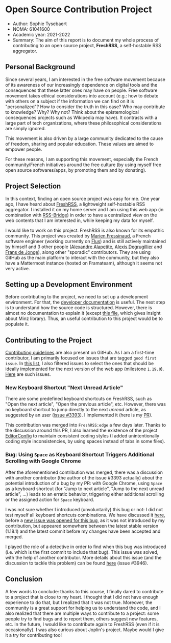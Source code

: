 # Open Source Contribution Project

- Author: Sophie Tysebaert
- NOMA: 61041600
- Academic year: 2021-2022
- Summary: The aim of this report is to document my whole process of contributing to an open source project, **FreshRSS**, a self-hostable RSS aggregator.

## Personal Background

Since several years, I am interested in the free software movement because of its awareness of our increasingly dependence on digital tools and the consequences that these latter ones may have on people. Free software movement takes ethical considerations into account (e.g.: how to debate with others on a subject if the information we can find on it is "personalized"? How to consider the truth in this case? Who may contribute to knowledge? Why? Why not? Think about the epistemological consequences projects such as Wikipedia may have). It contrasts with a large part of tech organizations, where these philosophical considerations are simply ignored.

This movement is also driven by a large community dedicated to the cause of freedom, sharing and popular education. These values are aimed to empower people.

For these reasons, I am supporting this movement, especially the French community/French initiatives around the free culture (by using myself free open source softwares/apps, by promoting them and by donating).

## Project Selection

In this context, finding an open source project was easy for me. One year ago, I have heard about [FreshRSS](https://freshrss.org), a lightweight self-hostable RSS aggregator. I installed it on my home server and I am using this web app (in combination with [RSS-Bridge](https://github.com/RSS-Bridge/rss-bridge)) in order to have a centralized view on the web contents that I am interested in, while keeping my data for myself.

I would like to work on this project. FreshRSS is also known for its empathic community. This project was created by [Marien Fressinaud](https://marienfressinaud.fr/), a French software engineer (working currently on [Flus](https://flus.fr/)) and is still actively maintained by himself and 3 other people ([Alexandre Alapetite](https://github.com/Alkarex), [Alexis Degrugillier](https://github.com/aledeg) and [Frans de Jonge](https://github.com/Frenzie)), along other "sporadic" contributors. They are using GitHub as the main platform to interact with the community, but they also have a Mattermost instance (hosted on Framateam), although it seems not very active.

## Setting up a Development Environment

Before contributing to the project, we need to set up a development environment. For that, the [developer documentation](https://freshrss.github.io/FreshRSS/en/developers/02_First_steps.html) is useful. The next step is to understand how the source code is structured. However, there is almost no documentation to explain it (except [this file](https://github.com/FreshRSS/FreshRSS/blob/edge/docs/en/developers/03_Backend/05_Extensions.md), which gives insight about Minz library). Thus, an useful contribution to this project would be to populate it.

## Contributing to the Project

[Contributing guidelines](https://github.com/FreshRSS/FreshRSS/blob/master/CONTRIBUTING.md) are also present on GitHub. As I am a first-time contributor, I am primarily focused on issues that are tagged `good first issue`. In [this list](https://github.com/FreshRSS/FreshRSS/contribute), I also filtered issues to select the ones that should be ideally implemented for the next version of the web app (milestone `1.19.0`). [Here](https://github.com/FreshRSS/FreshRSS/issues?q=is%3Aopen+is%3Aissue+milestone%3A1.19.0+label%3A%22good+first+issue%22) are such issues.

### New Keyboard Shortcut "Next Unread Article"

There are some predefined keyboard shortcuts on FreshRSS, such as "Open the next article", "Open the previous article", etc. However, there was no keyboard shortcut to jump directly to the next *unread* article, as suggested by an user ([issue #3393](https://github.com/FreshRSS/FreshRSS/issues/3393)). I implemented it (here is my [PR](https://github.com/FreshRSS/FreshRSS/pull/3891)).

This contribution was merged into `FreshRSS:edge` a few days later. Thanks to the discussion around this PR, I also learned the existence of the project [EditorConfig](https://editorconfig.org/) to maintain consistent coding styles (I added unintentionally coding style inconsistencies, by using spaces instead of tabs in some files).

### Bug: Using `Space` as Keyboard Shortcut Triggers Additional Scrolling with Google Chrome

After the aforementioned contribution was merged, there was a discussion with another contributor (the author of the issue #3393 actually) about the potential introduction of a bug by my PR: with Google Chrome, using `Space` as a keyboard shortcut (for "Jump to next article", "Jump to the next unread article", ...) leads to an erratic behavior, triggering either additional scrolling or the assigned action for `Space` keyboard.

I was not sure whether I introduced (unvoluntarily) this bug or not: I did not test myself all keyboard shortcuts combinations. We have discussed it [here](https://github.com/FreshRSS/FreshRSS/pull/3891#issuecomment-952015867), before a [new issue was opened for this bug](https://github.com/FreshRSS/FreshRSS/issues/3946), as it was not introduced by my contribution, but appeared somewhere between the latest stable version (1.18.1) and the latest commit before my changes have been accepted and merged.

I played the role of a detective in order to find when this bug was introduced (i.e. which is the first commit to include that bug). This issue was solved, with the help of another contributor. More details about this issue (and the discussion to tackle this problem) can be found [here](https://github.com/FreshRSS/FreshRSS/issues/3946) (issue #3946).

## Conclusion

A few words to conclude: thanks to this course, I finally dared to contribute to a project that is close to my heart. I thought that I did not have enough experience to do that, but I realized that it was not true. Moreover, the community is a great support for helping us to understand the code, and I also realized that there are multiple ways to contribute to a project: some people try to find bugs and to report them, others suggest new features, etc. In the future, I would like to contribute again to FreshRSS (even if it is occasionally). I was also curious about Joplin's project. Maybe would I give it a try for contributing too!